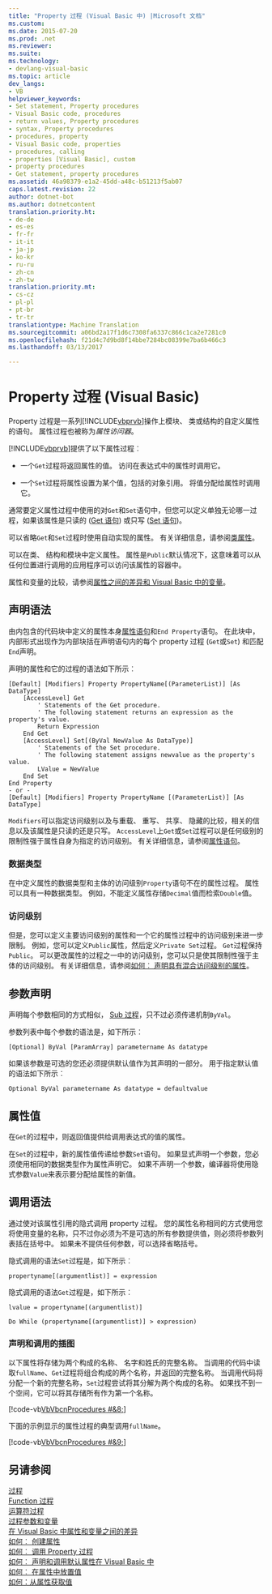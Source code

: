 ```yaml
---
title: "Property 过程 (Visual Basic 中) |Microsoft 文档"
ms.custom: 
ms.date: 2015-07-20
ms.prod: .net
ms.reviewer: 
ms.suite: 
ms.technology:
- devlang-visual-basic
ms.topic: article
dev_langs:
- VB
helpviewer_keywords:
- Set statement, Property procedures
- Visual Basic code, procedures
- return values, Property procedures
- syntax, Property procedures
- procedures, property
- Visual Basic code, properties
- procedures, calling
- properties [Visual Basic], custom
- property procedures
- Get statement, property procedures
ms.assetid: 46a98379-e1a2-45dd-a48c-b51213f5ab07
caps.latest.revision: 22
author: dotnet-bot
ms.author: dotnetcontent
translation.priority.ht:
- de-de
- es-es
- fr-fr
- it-it
- ja-jp
- ko-kr
- ru-ru
- zh-cn
- zh-tw
translation.priority.mt:
- cs-cz
- pl-pl
- pt-br
- tr-tr
translationtype: Machine Translation
ms.sourcegitcommit: a06bd2a17f1d6c7308fa6337c866c1ca2e7281c0
ms.openlocfilehash: f21d4c7d9bd8f14bbe7284bc08399e7ba6b466c3
ms.lasthandoff: 03/13/2017

---
```

# <a name="property-procedures-visual-basic"></a>Property 过程 (Visual Basic)
Property 过程是一系列[!INCLUDE[vbprvb](../../../../csharp/programming-guide/concepts/linq/includes/vbprvb_md.md)]操作上模块、 类或结构的自定义属性的语句。 属性过程也被称为*属性访问器*。  
  
 [!INCLUDE[vbprvb](../../../../csharp/programming-guide/concepts/linq/includes/vbprvb_md.md)]提供了以下属性过程︰  
  
-   一个`Get`过程将返回属性的值。 访问在表达式中的属性时调用它。  
  
-   一个`Set`过程将属性设置为某个值，包括的对象引用。 将值分配给属性时调用它。  
  
 通常要定义属性过程中使用的对`Get`和`Set`语句中，但您可以定义单独无论哪一过程，如果该属性是只读的 ([Get 语句](../../../../visual-basic/language-reference/statements/get-statement.md)) 或只写 ([Set 语句](../../../../visual-basic/language-reference/statements/set-statement.md))。  
  
 可以省略`Get`和`Set`过程时使用自动实现的属性。 有关详细信息，请参阅[类属性](./auto-implemented-properties.md)。  
  
 可以在类、 结构和模块中定义属性。 属性是`Public`默认情况下，这意味着可以从任何位置进行调用的应用程序可以访问该属性的容器中。  
  
 属性和变量的比较，请参阅[属性之间的差异和 Visual Basic 中的变量](./differences-between-properties-and-variables.md)。  
  
## <a name="declaration-syntax"></a>声明语法  
 由内包含的代码块中定义的属性本身[属性语句](../../../../visual-basic/language-reference/statements/property-statement.md)和`End Property`语句。 在此块中，内部形式出现作为内部块括在声明语句内的每个 property 过程 (`Get`或`Set`) 和匹配`End`声明。  
  
 声明的属性和它的过程的语法如下所示︰  
  
```  
[Default] [Modifiers] Property PropertyName[(ParameterList)] [As DataType]  
    [AccessLevel] Get  
        ' Statements of the Get procedure.  
        ' The following statement returns an expression as the property's value.  
        Return Expression  
    End Get  
    [AccessLevel] Set[(ByVal NewValue As DataType)]  
        ' Statements of the Set procedure.  
        ' The following statement assigns newvalue as the property's value.  
        LValue = NewValue  
    End Set  
End Property  
- or -  
[Default] [Modifiers] Property PropertyName [(ParameterList)] [As DataType]  
```  
  
 `Modifiers`可以指定访问级别以及与重载、 重写、 共享、 隐藏的比较，相关的信息以及该属性是只读的还是只写。 `AccessLevel`上`Get`或`Set`过程可以是任何级别的限制性强于属性自身为指定的访问级别。 有关详细信息，请参阅[属性语句](../../../../visual-basic/language-reference/statements/property-statement.md)。  
  
### <a name="data-type"></a>数据类型  
 在中定义属性的数据类型和主体的访问级别`Property`语句不在的属性过程。 属性可以具有一种数据类型。 例如，不能定义属性存储`Decimal`值而检索`Double`值。  
  
### <a name="access-level"></a>访问级别  
 但是，您可以定义主要访问级别的属性和一个它的属性过程中的访问级别来进一步限制。 例如，您可以定义`Public`属性，然后定义`Private Set`过程。 `Get`过程保持`Public`。 可以更改属性的过程之一中的访问级别，您可以只是使其限制性强于主体的访问级别。 有关详细信息，请参阅[如何︰ 声明具有混合访问级别的属性](./how-to-declare-a-property-with-mixed-access-levels.md)。  
  
## <a name="parameter-declaration"></a>参数声明  
 声明每个参数相同的方式相似， [Sub 过程](./sub-procedures.md)，只不过必须传递机制`ByVal`。  
  
 参数列表中每个参数的语法是，如下所示︰  
  
 `[Optional] ByVal [ParamArray] parametername As datatype`  
  
 如果该参数是可选的您还必须提供默认值作为其声明的一部分。 用于指定默认值的语法如下所示︰  
  
 `Optional ByVal parametername As datatype = defaultvalue`  
  
## <a name="property-value"></a>属性值  
 在`Get`的过程中，则返回值提供给调用表达式的值的属性。  
  
 在`Set`的过程中，新的属性值传递给参数`Set`语句。 如果显式声明一个参数，您必须使用相同的数据类型作为属性声明它。 如果不声明一个参数，编译器将使用隐式参数`Value`来表示要分配给属性的新值。  
  
## <a name="calling-syntax"></a>调用语法  
 通过使对该属性引用的隐式调用 property 过程。 您的属性名称相同的方式使用您将使用变量的名称，只不过你必须为不是可选的所有参数提供值，则必须将参数列表括在括号中。 如果未不提供任何参数，可以选择省略括号。  
  
 隐式调用的语法`Set`过程是，如下所示︰  
  
 `propertyname[(argumentlist)] = expression`  
  
 隐式调用的语法`Get`过程是，如下所示︰  
  
 `lvalue = propertyname[(argumentlist)]`  
  
 `Do While (propertyname[(argumentlist)] > expression)`  
  
### <a name="illustration-of-declaration-and-call"></a>声明和调用的插图  
 以下属性将存储为两个构成的名称、 名字和姓氏的完整名称。 当调用的代码中读取`fullName`、`Get`过程将组合构成的两个名称，并返回的完整名称。 当调用代码将分配一个新的完整名称，`Set`过程尝试将其分解为两个构成的名称。 如果找不到一个空间，它可以将其存储所有作为第一个名称。  
  
 [!code-vb[VbVbcnProcedures #&8;](./codesnippet/VisualBasic/property-procedures_1.vb)]  
  
 下面的示例显示的属性过程的典型调用`fullName`。  
  
 [!code-vb[VbVbcnProcedures #&9;](./codesnippet/VisualBasic/property-procedures_2.vb)]  
  
## <a name="see-also"></a>另请参阅  
 [过程](./index.md)   
 [Function 过程](./function-procedures.md)   
 [运算符过程](./operator-procedures.md)   
 [过程参数和变量](./procedure-parameters-and-arguments.md)   
 [在 Visual Basic 中属性和变量之间的差异](./differences-between-properties-and-variables.md)   
 [如何︰ 创建属性](./how-to-create-a-property.md)   
 [如何︰ 调用 Property 过程](./how-to-call-a-property-procedure.md)   
 [如何︰ 声明和调用默认属性在 Visual Basic 中](./how-to-declare-and-call-a-default-property.md)   
 [如何︰ 在属性中放置值](./how-to-put-a-value-in-a-property.md)   
 [如何：从属性获取值](./how-to-get-a-value-from-a-property.md)
